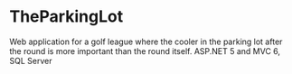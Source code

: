 # TheParkingLot
Web application for a golf league where the cooler in the parking lot after the round is more important than the round itself.
ASP.NET 5 and MVC 6, SQL Server

